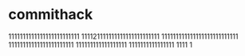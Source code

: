 # commithack
1111111111111111111111111
111121111111111111111111111
111111111111111111111111111
11111111111111111111111
111111111111111111
1111111111111111
1111
1
